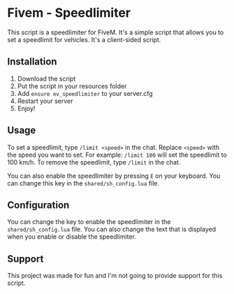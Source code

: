 # Fivem - Speedlimiter

This script is a speedlimiter for FiveM. It's a simple script that allows you to set a speedlimit for vehicles. It's a client-sided script.

## Installation

1. Download the script
2. Put the script in your resources folder
3. Add `ensure ev_speedlimiter` to your server.cfg
4. Restart your server
5. Enjoy!

## Usage

To set a speedlimit, type `/limit <speed>` in the chat. Replace `<speed>` with the speed you want to set. For example: `/limit 100` will set the speedlimit to 100 km/h.
To remove the speedlimit, type `/limit` in the chat.

You can also enable the speedlimiter by pressing `E` on your keyboard. You can change this key in the `shared/sh_config.lua` file.

## Configuration

You can change the key to enable the speedlimiter in the `shared/sh_config.lua` file. You can also change the text that is displayed when you enable or disable the speedlimiter.

## Support

This project was made for fun and I'm not going to provide support for this script.
